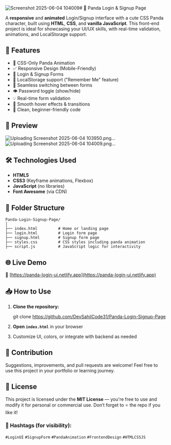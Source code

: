 ![Screenshot 2025-06-04 104009](https://github.com/user-attachments/assets/d230b73e-ad84-4229-bcf3-3a3b0257c08a)# 🐼 Panda Login & Signup Page

A **responsive** and **animated** Login/Signup interface with a cute CSS Panda character, built using **HTML**, **CSS**, and **vanilla JavaScript**. This front-end project is ideal for showcasing your UI/UX skills, with real-time validation, animations, and LocalStorage support.

## 🚀 Features

* 🐼 CSS-Only Panda Animation
* ✅ Responsive Design (Mobile-Friendly)
* 🔐 Login & Signup Forms
* 💾 LocalStorage support ("Remember Me" feature)
* 🔁 Seamless switching between forms
* 👁️ Password toggle (show/hide)
* 💡 Real-time form validation
* 🌈 Smooth hover effects & transitions
* 🧼 Clean, beginner-friendly code

## 📸 Preview

![Uploading Screenshot 2025-06-04 103950.png…]()
![Uploading Screenshot 2025-06-04 104009.png…]()

## 🛠️ Technologies Used

* **HTML5**
* **CSS3** (Keyframe animations, Flexbox)
* **JavaScript** (no libraries)
* **Font Awesome** (via CDN)

## 📂 Folder Structure

```
Panda-Login-Signup-Page/
│
├── index.html         # Home or landing page
├── login.html         # Login form page
├── signup.html        # Signup form page
├── styles.css         # CSS styles including panda animation
├── script.js          # JavaScript logic for interactivity
```

## 🌐 Live Demo

🔗 [https://panda-login-ui.netlify.app](https://panda-login-ui.netlify.app)

## 📥 How to Use

1. **Clone the repository:**

   git clone https://github.com/DevSahilCode31/Panda-Login-Signup-Page

2. **Open `index.html`** in your browser
3. Customize UI, colors, or integrate with backend as needed

## 🙌 Contribution

Suggestions, improvements, and pull requests are welcome!
Feel free to use this project in your portfolio or learning journey.

## 📄 License

This project is licensed under the **MIT License** — you're free to use and modify it for personal or commercial use.
Don’t forget to ⭐ the repo if you like it!

### 🔖 Hashtags (for visibility):

`#LoginUI` `#SignupForm` `#PandaAnimation` `#FrontendDesign` `#HTMLCSSJS`
